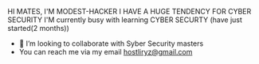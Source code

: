 HI MATES, I'M MODEST-HACKER
I HAVE A HUGE TENDENCY FOR CYBER SECURITY
I'M currently busy with learning CYBER SECURTY (have just started(2 months))
- 💞️ I’m looking to collaborate with Syber Security masters
- You can reach me via my email hostliryz@gmail.com


<!---
m0desty/m0desty is a ✨ special ✨ repository because its `README.md` (this file) appears on your GitHub profile.
You can click the Preview link to take a look at your changes.
--->
